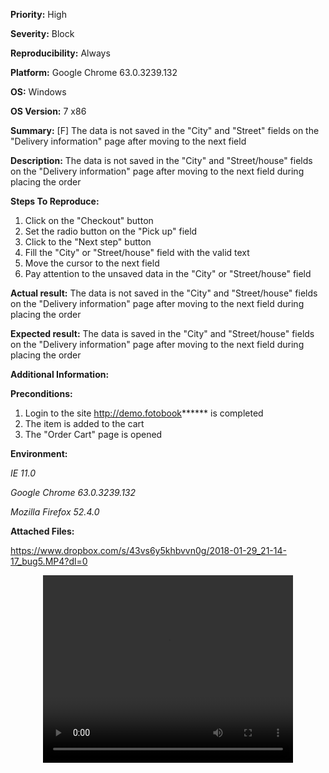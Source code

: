 **Priority:** High

**Severity:** Block

**Reproducibility:** Always

**Platform:** Google Chrome 63.0.3239.132

**OS:** Windows

**OS Version:** 7 x86

**Summary:** [F] The data is not saved in the "City" and "Street" fields on the "Delivery information" page after moving to the next field

**Description:** 	The data is not saved in the "City" and "Street/house" fields on the "Delivery information" page after moving to the next field during placing the order

**Steps To Reproduce:**

1. Click on the "Checkout" button
2. Set the radio button on the "Pick up" field
3. Click to the "Next step" button
4. Fill the "City" or "Street/house" field with the valid text
5. Move the cursor to the next field
6. Pay attention to the unsaved data in the "City" or "Street/house" field

**Actual result:** The data is not saved in the "City" and "Street/house" fields on the "Delivery information" page after moving to the next field during placing the order

**Expected result:** The data is saved in the "City" and "Street/house" fields on the "Delivery information" page after moving to the next field during placing the order

**Additional Information:**

**Preconditions:**

1. Login to the site http://demo.fotobook****** is completed
2. The item is added to the cart
3. The "Order Cart" page is opened

**Environment:**

*IE 11.0*

*Google Chrome 63.0.3239.132*

*Mozilla Firefox 52.4.0*

**Attached Files:**

https://www.dropbox.com/s/43vs6y5khbvvn0g/2018-01-29_21-14-17_bug5.MP4?dl=0

<p align="center">
<video width="400" height="300" controls="controls">
   <source src="video/duel.ogv" type='video/ogg; codecs="theora, vorbis"'>
   <source src="video/duel.mp4" type='video/mp4; codecs="avc1.42E01E, mp4a.40.2"'>
   <source src="video/duel.webm" type='video/webm; codecs="vp8, vorbis"'>
   Тег video не поддерживается вашим браузером. 
   <a href="https://www.dropbox.com/s/43vs6y5khbvvn0g/2018-01-29_21-14-17_bug5.MP4?dl=0">Скачайте видео</a>.
</video>
</p>
